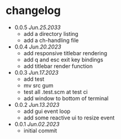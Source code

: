# changelog

 * 0.0.5 _Jun.25.2033_
   * add a directory listing
   * add a ch-handling file
 * 0.0.4 _Jun.20.2023_
   * add responsive titlebar rendering
   * add q and esc exit key bindings
   * add titlebar render function
 * 0.0.3 _Jun.17.2023_
   * add test
   * mv src gum
   * test all .test.scm at test ci
   * add window to bottom of terminal
 * 0.0.2 _Jun.13.2023_
   * add gui event loop
   * add some reactive ui to resize event
 * 0.0.1 _Jun.02.2023_
   * initial commit
